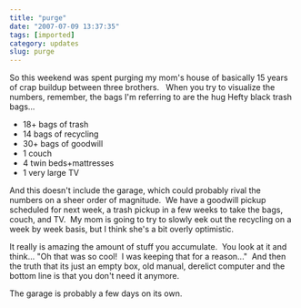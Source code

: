 ```yaml
---
title: "purge"
date: "2007-07-09 13:37:35"
tags: [imported]
category: updates
slug: purge
---
```

	
So this weekend was spent purging my mom's house of basically 15 years of crap buildup between three brothers.   When you try to visualize the numbers, remember, the bags I'm referring to are the hug Hefty black trash bags...

<ul>
	<li>18+ bags of trash</li>
	<li>14 bags of recycling</li>
	<li>30+ bags of goodwill</li>
	<li>1 couch</li>
	<li>4 twin beds+mattresses</li>
	<li>1 very large TV</li>
</ul>

And this doesn't include the garage, which could probably rival the numbers on a sheer order of magnitude.  We have a goodwill pickup scheduled for next week, a trash pickup in a few weeks to take the bags, couch, and TV.  My mom is going to try to slowly eek out the recycling on a week by week basis, but I think she's a bit overly optimistic.

It really is amazing the amount of stuff you accumulate.  You look at it and think... "Oh that was so cool!  I was keeping that for a reason..."  And then the truth that its just an empty box, old manual, derelict computer and the bottom line is that you don't need it anymore.

The garage is probably a few days on its own.
